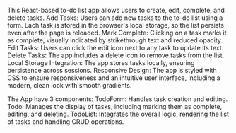 This React-based to-do list app allows users to create, edit, complete, and delete tasks.
Add Tasks: Users can add new tasks to the to-do list using a form. Each task is stored in the browser's local storage, so the list persists even after the page is reloaded.
Mark Complete: Clicking on a task marks it as complete, visually indicated by strikethrough text and reduced opacity.
Edit Tasks: Users can click the edit icon next to any task to update its text.
Delete Tasks: The app includes a delete icon to remove tasks from the list.
Local Storage Integration: The app stores tasks locally, ensuring persistence across sessions.
Responsive Design: The app is styled with CSS to ensure responsiveness and an intuitive user interface, including a modern, clean look with smooth gradients.

The App have 3 components:
TodoForm: Handles task creation and editing.
Todo: Manages the display of tasks, including marking them as complete, editing, and deleting.
TodoList: Integrates the overall logic, rendering the list of tasks and handling CRUD operations.
